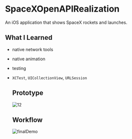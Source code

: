 # SpaceXOpenAPIRealization

An iOS application that shows SpaceX rockets and launches.

## What I Learned
 - native network tools
 - native animation
 - testing

 - ```XCTest```, ```UICollectionView```, ```URLSession```

   ## Prototype
   ![12](https://user-images.githubusercontent.com/16354030/149414346-7bbe5769-f42d-41fe-999d-7a127c01f1fc.png)

   ## Workflow 
   ![finalDemo](https://user-images.githubusercontent.com/16354030/149414284-7fdf1f59-8ad8-48c0-a460-336bbc6759ab.gif)

